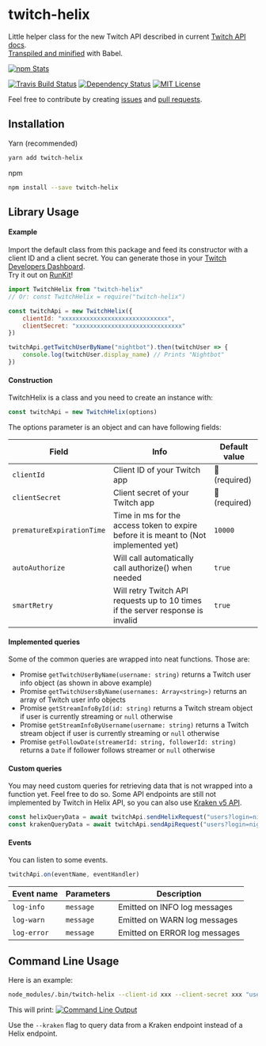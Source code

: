 # twitch-helix
Little helper class for the new Twitch API described in current [Twitch API docs](https://dev.twitch.tv/docs/api/reference).<br>
[Transpiled and minified](https://unpkg.com/twitch-helix) with Babel.

[![npm Stats](https://nodei.co/npm/twitch-helix.png?downloads=true&downloadRank=true&stars=true)](https://nodei.co/npm/twitch-helix/)

[![Travis Build Status](https://api.travis-ci.org/Jaid/twitch-helix.svg)](https://travis-ci.org/Jaid/twitch-helix)
[![Dependency Status](https://gemnasium.com/badges/github.com/Jaid/twitch-helix.svg)](https://gemnasium.com/github.com/Jaid/twitch-helix)
[![MIT License](https://img.shields.io/badge/license-MIT-blue.svg)](https://raw.githubusercontent.com/Jaid/twitch-helix/master/license.txt)

Feel free to contribute by creating [issues](https://github.com/Jaid/twitch-helix/issues) and [pull requests](https://github.com/Jaid/twitch-helix/pulls).

## Installation

Yarn (recommended)
```bash
yarn add twitch-helix
```

npm
```bash
npm install --save twitch-helix
```

## Library Usage

#### Example

Import the default class from this package and feed its constructor with a client ID and a client secret. You can generate those in your [Twitch Developers Dashboard](https://dev.twitch.tv/dashboard/apps).<br>
Try it out on [RunKit](https://npm.runkit.com/twitch-helix)!

```jsx
import TwitchHelix from "twitch-helix"
// Or: const TwitchHelix = require("twitch-helix")

const twitchApi = new TwitchHelix({
    clientId: "xxxxxxxxxxxxxxxxxxxxxxxxxxxxxx",
    clientSecret: "xxxxxxxxxxxxxxxxxxxxxxxxxxxxxx"
})

twitchApi.getTwitchUserByName("nightbot").then(twitchUser => {
    console.log(twitchUser.display_name) // Prints "Nightbot"
})
```

#### Construction

TwitchHelix is a class and you need to create an instance with:

```jsx
const twitchApi = new TwitchHelix(options)
```

The options parameter is an object and can have following fields:

Field|Info|Default value
---|---|---
`clientId`|Client ID of your Twitch app|:no_entry_sign: (required)
`clientSecret`|Client secret of your Twitch app|:no_entry_sign: (required)
`prematureExpirationTime`|Time in ms for the access token to expire before it is meant to (Not implemented yet)|`10000`
`autoAuthorize`|Will call automatically call authorize() when needed|`true`
`smartRetry`|Will retry Twitch API requests up to 10 times if the server response is invalid|`true`

#### Implemented queries

Some of the common queries are wrapped into neat functions. Those are:

- Promise `getTwitchUserByName(username: string)` returns a Twitch user info object (as shown in above example)
- Promise `getTwitchUsersByName(usernames: Array<string>)` returns an array of Twitch user info objects
- Promise `getStreamInfoById(id: string)` returns a Twitch stream object if user is currently streaming or `null` otherwise
- Promise `getStreamInfoByUsername(username: string)` returns a Twitch stream object if user is currently streaming or `null` otherwise
- Promise `getFollowDate(streamerId: string, followerId: string)` returns a `Date` if follower follows streamer or `null` otherwise

#### Custom queries

You may need custom queries for retrieving data that is not wrapped into a function yet. Feel free to do so. Some API endpoints are still not implemented by Twitch in Helix API, so you can also use [Kraken v5 API](https://dev.twitch.tv/docs/v5).

```jsx
const helixQueryData = await twitchApi.sendHelixRequest("users?login=nightbot&login=moobot")
const krakenQueryData = await twitchApi.sendApiRequest("users?login=nightbot,moobot", {api: "kraken"})
```

#### Events

You can listen to some events.
```jsx
twitchApi.on(eventName, eventHandler)
```

Event name|Parameters|Description
---|---|---
`log-info`|`message`|Emitted on INFO log messages
`log-warn`|`message`|Emitted on WARN log messages
`log-error`|`message`|Emitted on ERROR log messages

## Command Line Usage

Here is an example:
```bash
node_modules/.bin/twitch-helix --client-id xxx --client-secret xxx "users?login=nightbot"
``` 

This will print:
[![Command Line Output](https://i.imgur.com/PTdBOQW.png)](https://i.imgur.com/PTdBOQW.png)

Use the `--kraken` flag to query data from a Kraken endpoint instead of a Helix endpoint.
